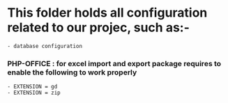 # This folder holds all configuration related to our projec, such as:-
    - database configuration
### PHP-OFFICE : for excel import and export package requires to enable the following to work properly
    - EXTENSION = gd
    - EXTENSION = zip  
